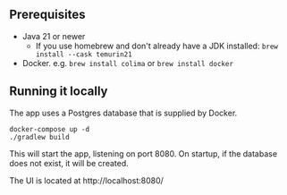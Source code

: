 ## Prerequisites
- Java 21 or newer
    - If you use homebrew and don't already have a JDK installed: `brew install --cask temurin21`
- Docker. e.g. `brew install colima` or `brew install docker`

## Running it locally
The app uses a Postgres database that is supplied by Docker.
```shell
docker-compose up -d
./gradlew build
```

This will start the app, listening on port 8080.
On startup, if the database does not exist, it will be created. 

The UI is located at http://localhost:8080/
